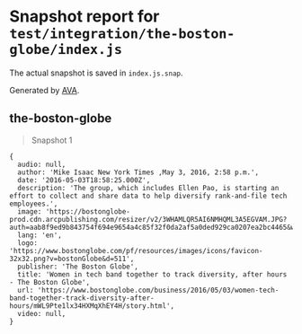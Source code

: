 # Snapshot report for `test/integration/the-boston-globe/index.js`

The actual snapshot is saved in `index.js.snap`.

Generated by [AVA](https://avajs.dev).

## the-boston-globe

> Snapshot 1

    {
      audio: null,
      author: 'Mike Isaac New York Times ,May 3, 2016, 2:58 p.m.',
      date: '2016-05-03T18:58:25.000Z',
      description: 'The group, which includes Ellen Pao, is starting an effort to collect and share data to help diversify rank-and-file tech employees.',
      image: 'https://bostonglobe-prod.cdn.arcpublishing.com/resizer/v2/3WHAMLQR5AI6NMHQML3A5EGVAM.JPG?auth=aab8f9ed9b843754f694e9654a4c85f32f0da2af5a0ded929ca0207ea2bc4465&width=1440',
      lang: 'en',
      logo: 'https://www.bostonglobe.com/pf/resources/images/icons/favicon-32x32.png?v=bostonGlobe&d=511',
      publisher: 'The Boston Globe',
      title: 'Women in tech band together to track diversity, after hours - The Boston Globe',
      url: 'https://www.bostonglobe.com/business/2016/05/03/women-tech-band-together-track-diversity-after-hours/mWL9Pte1lx34HXMqXhEY4H/story.html',
      video: null,
    }
